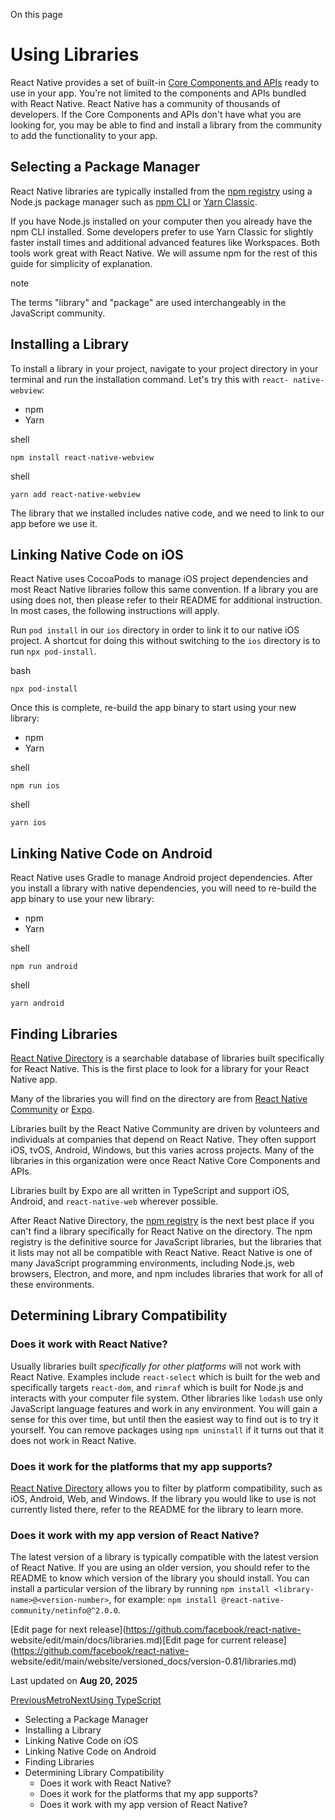 On this page

# Using Libraries

React Native provides a set of built-in [Core Components and
APIs](/docs/components-and-apis) ready to use in your app. You're not limited
to the components and APIs bundled with React Native. React Native has a
community of thousands of developers. If the Core Components and APIs don't
have what you are looking for, you may be able to find and install a library
from the community to add the functionality to your app.

## Selecting a Package Manager​

React Native libraries are typically installed from the [npm
registry](https://www.npmjs.com/) using a Node.js package manager such as [npm
CLI](https://docs.npmjs.com/cli/npm) or [Yarn
Classic](https://classic.yarnpkg.com/en/).

If you have Node.js installed on your computer then you already have the npm
CLI installed. Some developers prefer to use Yarn Classic for slightly faster
install times and additional advanced features like Workspaces. Both tools
work great with React Native. We will assume npm for the rest of this guide
for simplicity of explanation.

note

The terms "library" and "package" are used interchangeably in the JavaScript
community.

## Installing a Library​

To install a library in your project, navigate to your project directory in
your terminal and run the installation command. Let's try this with `react-
native-webview`:

  * npm
  * Yarn

shell

    
    
    npm install react-native-webview  
    

shell

    
    
    yarn add react-native-webview  
    

The library that we installed includes native code, and we need to link to our
app before we use it.

## Linking Native Code on iOS​

React Native uses CocoaPods to manage iOS project dependencies and most React
Native libraries follow this same convention. If a library you are using does
not, then please refer to their README for additional instruction. In most
cases, the following instructions will apply.

Run `pod install` in our `ios` directory in order to link it to our native iOS
project. A shortcut for doing this without switching to the `ios` directory is
to run `npx pod-install`.

bash

    
    
    npx pod-install  
    

Once this is complete, re-build the app binary to start using your new
library:

  * npm
  * Yarn

shell

    
    
    npm run ios  
    

shell

    
    
    yarn ios  
    

## Linking Native Code on Android​

React Native uses Gradle to manage Android project dependencies. After you
install a library with native dependencies, you will need to re-build the app
binary to use your new library:

  * npm
  * Yarn

shell

    
    
    npm run android  
    

shell

    
    
    yarn android  
    

## Finding Libraries​

[React Native Directory](https://reactnative.directory) is a searchable
database of libraries built specifically for React Native. This is the first
place to look for a library for your React Native app.

Many of the libraries you will find on the directory are from [React Native
Community](https://github.com/react-native-community/) or
[Expo](https://docs.expo.dev/versions/latest/).

Libraries built by the React Native Community are driven by volunteers and
individuals at companies that depend on React Native. They often support iOS,
tvOS, Android, Windows, but this varies across projects. Many of the libraries
in this organization were once React Native Core Components and APIs.

Libraries built by Expo are all written in TypeScript and support iOS,
Android, and `react-native-web` wherever possible.

After React Native Directory, the [npm registry](https://www.npmjs.com/) is
the next best place if you can't find a library specifically for React Native
on the directory. The npm registry is the definitive source for JavaScript
libraries, but the libraries that it lists may not all be compatible with
React Native. React Native is one of many JavaScript programming environments,
including Node.js, web browsers, Electron, and more, and npm includes
libraries that work for all of these environments.

## Determining Library Compatibility​

### Does it work with React Native?​

Usually libraries built _specifically for other platforms_ will not work with
React Native. Examples include `react-select` which is built for the web and
specifically targets `react-dom`, and `rimraf` which is built for Node.js and
interacts with your computer file system. Other libraries like `lodash` use
only JavaScript language features and work in any environment. You will gain a
sense for this over time, but until then the easiest way to find out is to try
it yourself. You can remove packages using `npm uninstall` if it turns out
that it does not work in React Native.

### Does it work for the platforms that my app supports?​

[React Native Directory](https://reactnative.directory) allows you to filter
by platform compatibility, such as iOS, Android, Web, and Windows. If the
library you would like to use is not currently listed there, refer to the
README for the library to learn more.

### Does it work with my app version of React Native?​

The latest version of a library is typically compatible with the latest
version of React Native. If you are using an older version, you should refer
to the README to know which version of the library you should install. You can
install a particular version of the library by running `npm install <library-
name>@<version-number>`, for example: `npm install @react-native-
community/netinfo@^2.0.0`.

[Edit page for next release](https://github.com/facebook/react-native-
website/edit/main/docs/libraries.md)[Edit page for current
release](https://github.com/facebook/react-native-
website/edit/main/website/versioned_docs/version-0.81/libraries.md)

Last updated on **Aug 20, 2025**

[ PreviousMetro](/docs/metro)[NextUsing TypeScript](/docs/typescript)

  * Selecting a Package Manager
  * Installing a Library
  * Linking Native Code on iOS
  * Linking Native Code on Android
  * Finding Libraries
  * Determining Library Compatibility
    * Does it work with React Native?
    * Does it work for the platforms that my app supports?
    * Does it work with my app version of React Native?

